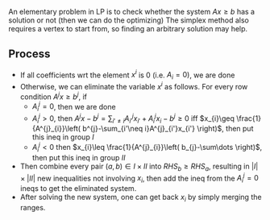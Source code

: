 An elementary problem in LP is to check whether the system $Ax\geq b$ has a solution or not (then we can do the optimizing)
The simplex method also requires a vertex to start from, so finding an arbitrary solution may help.

## Process
- If all coefficients wrt the element $x^{i}$ is 0 (i.e. $A_{i}=0$), we are done
- Otherwise, we can eliminate the variable $x^{i}$ as follows. For every row condition $A^{j}x\geq b^{j}$, if
	- $A^{j}_{i}=0$, then we are done
	- $A^{j}_{i}> 0$, then $A^{j}x-b^{j}=\sum _{i'\neq i} A^{j}_{i'}x_{i'}+A^{j}_{i}x_{i}-b^{j}\geq 0$ iff $x_{i}\geq \frac{1}{A^{j}_{i}}\left( b^{j}-\sum_{i'\neq i}A^{j}_{i'}x_{i'} \right)$, then put this ineq in group $I$
	- $A^{j}_{i}<0$ then $x_{i}\leq \frac{1}{A^{j}_{i}}\left( b_{j}-\sum\dots \right)$, then put this ineq in group $II$
- Then combine every pair $(a,b)\in I\times II$ into $RHS_{b}\geq RHS_{a}$, resulting in $|I|\times|II|$ new inequalities not involving $x_{i}$, then add the ineq from the $A^{j}_{i}=0$ ineqs to get the eliminated system.
- After solving the new system, one can get back $x_{i}$ by simply merging the ranges.
